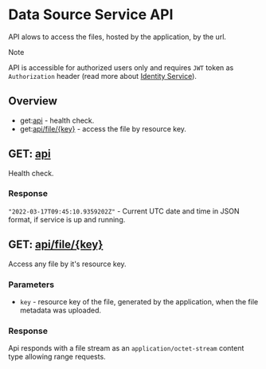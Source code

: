 # Data Source Service API
API alows to access the files, hosted by the application, by the url.

> [!Note]
> API is accessible for authorized users only and requires `JWT` token as `Authorization` header (read more about [Identity Service](https://github.com/dkfz-unite/unite-identity)).

## Overview
- get:[api](#get-api) - health check.
- get:[api/file/{key}]() - access the file by resource key.

## GET: [api](http://localhost:5300/api)
Health check.

### Response
`"2022-03-17T09:45:10.9359202Z"` - Current UTC date and time in JSON format, if service is up and running.


## GET: [api/file/{key}](http://localhost:5300/api/file/abc)
Access any file by it's resource key.

### Parameters
- `key` - resource key of the file, generated by the application, when the file metadata was uploaded.

### Response
Api responds with a file stream as an `application/octet-stream` content type allowing range requests.
